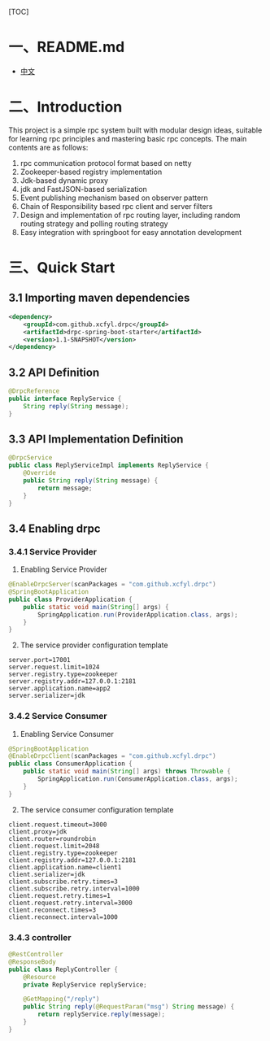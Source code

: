 [TOC]



# 一、README.md

+ [中文](README.md)

# 二、Introduction

This project is a simple rpc system built with modular design ideas, suitable for learning rpc principles and mastering basic rpc concepts. The main contents are as follows:

1. rpc communication protocol format based on netty
2. Zookeeper-based registry implementation
3. Jdk-based dynamic proxy
4. jdk and FastJSON-based serialization
5. Event publishing mechanism based on observer pattern
6. Chain of Responsibility based rpc client and server filters
7. Design and implementation of rpc routing layer, including random routing strategy and polling routing strategy
8. Easy integration with springboot for easy annotation development

# 三、Quick Start

## 3.1 Importing maven dependencies

```xml
<dependency>
    <groupId>com.github.xcfyl.drpc</groupId>
    <artifactId>drpc-spring-boot-starter</artifactId>
    <version>1.1-SNAPSHOT</version>
</dependency>
```

## 3.2 API Definition

```java
@DrpcReference
public interface ReplyService {
    String reply(String message);
}
```

## 3.3 API Implementation Definition

```java
@DrpcService
public class ReplyServiceImpl implements ReplyService {
    @Override
    public String reply(String message) {
        return message;
    }
}
```

## 3.4 Enabling drpc

### 3.4.1 Service Provider

1. Enabling Service Provider

```java
@EnableDrpcServer(scanPackages = "com.github.xcfyl.drpc")
@SpringBootApplication
public class ProviderApplication {
    public static void main(String[] args) {
        SpringApplication.run(ProviderApplication.class, args);
    }
}
```

2. The service provider configuration template

``` properties
server.port=17001
server.request.limit=1024
server.registry.type=zookeeper
server.registry.addr=127.0.0.1:2181
server.application.name=app2
server.serializer=jdk
```

### 3.4.2 Service Consumer

1. Enabling Service Consumer

```java
@SpringBootApplication
@EnableDrpcClient(scanPackages = "com.github.xcfyl.drpc")
public class ConsumerApplication {
    public static void main(String[] args) throws Throwable {
        SpringApplication.run(ConsumerApplication.class, args);
    }
}
```

2. The service consumer configuration template

```properties
client.request.timeout=3000
client.proxy=jdk
client.router=roundrobin
client.request.limit=2048
client.registry.type=zookeeper
client.registry.addr=127.0.0.1:2181
client.application.name=client1
client.serializer=jdk
client.subscribe.retry.times=3
client.subscribe.retry.interval=1000
client.request.retry.times=1
client.request.retry.interval=3000
client.reconnect.times=3
client.reconnect.interval=1000
```

### 3.4.3 controller

```java
@RestController
@ResponseBody
public class ReplyController {
    @Resource
    private ReplyService replyService;

    @GetMapping("/reply")
    public String reply(@RequestParam("msg") String message) {
        return replyService.reply(message);
    }
}
```

